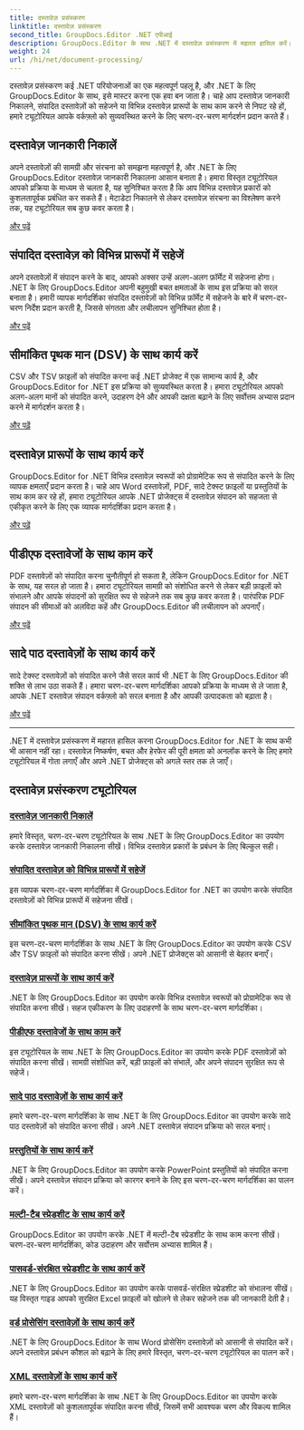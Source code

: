 ```yaml
---
title: दस्तावेज़ प्रसंस्करण
linktitle: दस्तावेज़ प्रसंस्करण
second_title: GroupDocs.Editor .NET एपीआई
description: GroupDocs.Editor के साथ .NET में दस्तावेज़ प्रसंस्करण में महारत हासिल करें। जानकारी निकालना, विभिन्न प्रारूपों में सहेजना और विभिन्न दस्तावेज़ प्रकारों के साथ आसानी से काम करना सीखें।
weight: 24
url: /hi/net/document-processing/
---
```


दस्तावेज़ प्रसंस्करण कई .NET परियोजनाओं का एक महत्वपूर्ण पहलू है, और .NET के लिए GroupDocs.Editor के साथ, इसे मास्टर करना एक हवा बन जाता है। चाहे आप दस्तावेज़ जानकारी निकालने, संपादित दस्तावेज़ों को सहेजने या विभिन्न दस्तावेज़ प्रारूपों के साथ काम करने से निपट रहे हों, हमारे ट्यूटोरियल आपके वर्कफ़्लो को सुव्यवस्थित करने के लिए चरण-दर-चरण मार्गदर्शन प्रदान करते हैं।

## दस्तावेज़ जानकारी निकालें

अपने दस्तावेज़ों की सामग्री और संरचना को समझना महत्वपूर्ण है, और .NET के लिए GroupDocs.Editor दस्तावेज़ जानकारी निकालना आसान बनाता है। हमारा विस्तृत ट्यूटोरियल आपको प्रक्रिया के माध्यम से चलता है, यह सुनिश्चित करता है कि आप विभिन्न दस्तावेज़ प्रकारों को कुशलतापूर्वक प्रबंधित कर सकते हैं। मेटाडेटा निकालने से लेकर दस्तावेज़ संरचना का विश्लेषण करने तक, यह ट्यूटोरियल सब कुछ कवर करता है।

[और पढ़ें](./extract-document-info/)

## संपादित दस्तावेज़ को विभिन्न प्रारूपों में सहेजें

अपने दस्तावेज़ों में संपादन करने के बाद, आपको अक्सर उन्हें अलग-अलग फ़ॉर्मेट में सहेजना होगा। .NET के लिए GroupDocs.Editor अपनी बहुमुखी बचत क्षमताओं के साथ इस प्रक्रिया को सरल बनाता है। हमारी व्यापक मार्गदर्शिका संपादित दस्तावेज़ों को विभिन्न फ़ॉर्मेट में सहेजने के बारे में चरण-दर-चरण निर्देश प्रदान करती है, जिससे संगतता और लचीलापन सुनिश्चित होता है।

[और पढ़ें](./save-edited-document-various-formats/)

## सीमांकित पृथक मान (DSV) के साथ कार्य करें

CSV और TSV फ़ाइलों को संपादित करना कई .NET प्रोजेक्ट में एक सामान्य कार्य है, और GroupDocs.Editor for .NET इस प्रक्रिया को सुव्यवस्थित करता है। हमारा ट्यूटोरियल आपको अलग-अलग मानों को संपादित करने, उदाहरण देने और आपकी दक्षता बढ़ाने के लिए सर्वोत्तम अभ्यास प्रदान करने में मार्गदर्शन करता है।

[और पढ़ें](./work-dsv/)

## दस्तावेज़ प्रारूपों के साथ कार्य करें

GroupDocs.Editor for .NET विभिन्न दस्तावेज़ स्वरूपों को प्रोग्रामेटिक रूप से संपादित करने के लिए व्यापक क्षमताएँ प्रदान करता है। चाहे आप Word दस्तावेज़ों, PDF, सादे टेक्स्ट फ़ाइलों या प्रस्तुतियों के साथ काम कर रहे हों, हमारा ट्यूटोरियल आपके .NET प्रोजेक्ट्स में दस्तावेज़ संपादन को सहजता से एकीकृत करने के लिए एक व्यापक मार्गदर्शिका प्रदान करता है।

[और पढ़ें](./work-document-formats/)

## पीडीएफ दस्तावेजों के साथ काम करें

PDF दस्तावेज़ों को संपादित करना चुनौतीपूर्ण हो सकता है, लेकिन GroupDocs.Editor for .NET के साथ, यह सरल हो जाता है। हमारा ट्यूटोरियल सामग्री को संशोधित करने से लेकर बड़ी फ़ाइलों को संभालने और आपके संपादनों को सुरक्षित रूप से सहेजने तक सब कुछ कवर करता है। पारंपरिक PDF संपादन की सीमाओं को अलविदा कहें और GroupDocs.Editor की लचीलापन को अपनाएँ।

[और पढ़ें](./work-pdf-documents/)

## सादे पाठ दस्तावेज़ों के साथ कार्य करें

सादे टेक्स्ट दस्तावेज़ों को संपादित करने जैसे सरल कार्य भी .NET के लिए GroupDocs.Editor की शक्ति से लाभ उठा सकते हैं। हमारा चरण-दर-चरण मार्गदर्शिका आपको प्रक्रिया के माध्यम से ले जाता है, आपके .NET दस्तावेज़ संपादन वर्कफ़्लो को सरल बनाता है और आपकी उत्पादकता को बढ़ाता है।

[और पढ़ें](./work-plain-text-documents/)

---

.NET में दस्तावेज़ प्रसंस्करण में महारत हासिल करना GroupDocs.Editor for .NET के साथ कभी भी आसान नहीं रहा। दस्तावेज़ निष्कर्षण, बचत और हेरफेर की पूरी क्षमता को अनलॉक करने के लिए हमारे ट्यूटोरियल में गोता लगाएँ और अपने .NET प्रोजेक्ट्स को अगले स्तर तक ले जाएँ।
## दस्तावेज़ प्रसंस्करण ट्यूटोरियल
### [दस्तावेज़ जानकारी निकालें](./extract-document-info/)
हमारे विस्तृत, चरण-दर-चरण ट्यूटोरियल के साथ .NET के लिए GroupDocs.Editor का उपयोग करके दस्तावेज़ जानकारी निकालना सीखें। विभिन्न दस्तावेज़ प्रकारों के प्रबंधन के लिए बिल्कुल सही।
### [संपादित दस्तावेज़ को विभिन्न प्रारूपों में सहेजें](./save-edited-document-various-formats/)
इस व्यापक चरण-दर-चरण मार्गदर्शिका में GroupDocs.Editor for .NET का उपयोग करके संपादित दस्तावेज़ों को विभिन्न प्रारूपों में सहेजना सीखें।
### [सीमांकित पृथक मान (DSV) के साथ कार्य करें](./work-dsv/)
इस चरण-दर-चरण मार्गदर्शिका के साथ .NET के लिए GroupDocs.Editor का उपयोग करके CSV और TSV फ़ाइलों को संपादित करना सीखें। अपने .NET प्रोजेक्ट्स को आसानी से बेहतर बनाएँ।
### [दस्तावेज़ प्रारूपों के साथ कार्य करें](./work-document-formats/)
.NET के लिए GroupDocs.Editor का उपयोग करके विभिन्न दस्तावेज़ स्वरूपों को प्रोग्रामेटिक रूप से संपादित करना सीखें। सहज एकीकरण के लिए उदाहरणों के साथ चरण-दर-चरण मार्गदर्शिका।
### [पीडीएफ दस्तावेजों के साथ काम करें](./work-pdf-documents/)
इस ट्यूटोरियल के साथ .NET के लिए GroupDocs.Editor का उपयोग करके PDF दस्तावेज़ों को संपादित करना सीखें। सामग्री संशोधित करें, बड़ी फ़ाइलों को संभालें, और अपने संपादन सुरक्षित रूप से सहेजें।
### [सादे पाठ दस्तावेज़ों के साथ कार्य करें](./work-plain-text-documents/)
हमारे चरण-दर-चरण मार्गदर्शिका के साथ .NET के लिए GroupDocs.Editor का उपयोग करके सादे पाठ दस्तावेज़ों को संपादित करना सीखें। अपने .NET दस्तावेज़ संपादन प्रक्रिया को सरल बनाएं।
### [प्रस्तुतियों के साथ कार्य करें](./work-presentations/)
.NET के लिए GroupDocs.Editor का उपयोग करके PowerPoint प्रस्तुतियों को संपादित करना सीखें। अपने दस्तावेज़ संपादन प्रक्रिया को कारगर बनाने के लिए इस चरण-दर-चरण मार्गदर्शिका का पालन करें।
### [मल्टी-टैब स्प्रेडशीट के साथ कार्य करें](./work-multi-tab-spreadsheets/)
GroupDocs.Editor का उपयोग करके .NET में मल्टी-टैब स्प्रेडशीट के साथ काम करना सीखें। चरण-दर-चरण मार्गदर्शिका, कोड उदाहरण और सर्वोत्तम अभ्यास शामिल हैं।
### [पासवर्ड-संरक्षित स्प्रेडशीट के साथ कार्य करें](./work-password-protected-spreadsheets/)
.NET के लिए GroupDocs.Editor का उपयोग करके पासवर्ड-संरक्षित स्प्रेडशीट को संभालना सीखें। यह विस्तृत गाइड आपको सुरक्षित Excel फ़ाइलों को खोलने से लेकर सहेजने तक की जानकारी देती है।
### [वर्ड प्रोसेसिंग दस्तावेज़ों के साथ कार्य करें](./work-word-processing-documents/)
.NET के लिए GroupDocs.Editor के साथ Word प्रोसेसिंग दस्तावेज़ों को आसानी से संपादित करें। अपने दस्तावेज़ प्रबंधन कौशल को बढ़ाने के लिए हमारे विस्तृत, चरण-दर-चरण ट्यूटोरियल का पालन करें।
### [XML दस्तावेज़ों के साथ कार्य करें](./work-xml-documents/)
हमारे चरण-दर-चरण मार्गदर्शिका के साथ .NET के लिए GroupDocs.Editor का उपयोग करके XML दस्तावेज़ों को कुशलतापूर्वक संपादित करना सीखें, जिसमें सभी आवश्यक चरण और विकल्प शामिल हैं।